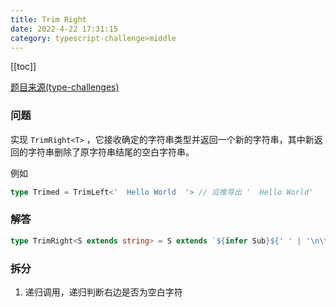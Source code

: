 ```yaml
---
title: Trim Right
date: 2022-4-22 17:31:15
category: typescript-challenge>middle
---
```


[[toc]]

[题目来源(type-challenges)](https://github.com/type-challenges/type-challenges/blob/main/questions/04803-medium-trim-right/README.zh-CN.md)

### 问题

实现 `TrimRight<T>` ，它接收确定的字符串类型并返回一个新的字符串，其中新返回的字符串删除了原字符串结尾的空白字符串。

例如

```typescript
type Trimed = TrimLeft<'  Hello World  '> // 应推导出 '  Hello World'
```

### 解答

```typescript
type TrimRight<S extends string> = S extends `${infer Sub}${' ' | '\n\t'}` ? TrimRight<Sub> : S
```

### 拆分

1. 递归调用，递归判断右边是否为空白字符
